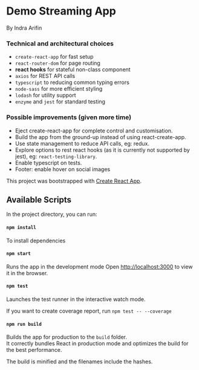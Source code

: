 # Demo Streaming App
By Indra Arifin

### Technical and architectural choices

- `create-react-app` for fast setup 
- `react-router-dom` for page routing
- **react hooks** for stateful non-class component
- `axios` for REST API calls
- `typescript` to reducing common typing errors
- `node-sass` for more efficient styling
- `lodash` for utility support
- `enzyme` and `jest` for standard testing

### Possible improvements (given more time)
- Eject create-react-app for complete control and customisation.
- Build the app from the ground-up instead of using react-create-app.
- Use state management to reduce API calls, eg: redux.
- Explore options to rest react hooks (as it is currently not supported by jest), eg: `react-testing-library`.
- Enable typescript on tests.
- Footer: enable hover on social images

This project was bootstrapped with [Create React App](https://github.com/facebook/create-react-app).

## Available Scripts

In the project directory, you can run:

#### `npm install`

To install dependencies

#### `npm start`

Runs the app in the development mode
Open [http://localhost:3000](http://localhost:3000) to view it in the browser.

#### `npm test`

Launches the test runner in the interactive watch mode.<br>

If you want to create coverage report, run `npm test -- --coverage`

#### `npm run build`

Builds the app for production to the `build` folder.<br>
It correctly bundles React in production mode and optimizes the build for the best performance.

The build is minified and the filenames include the hashes.<br>